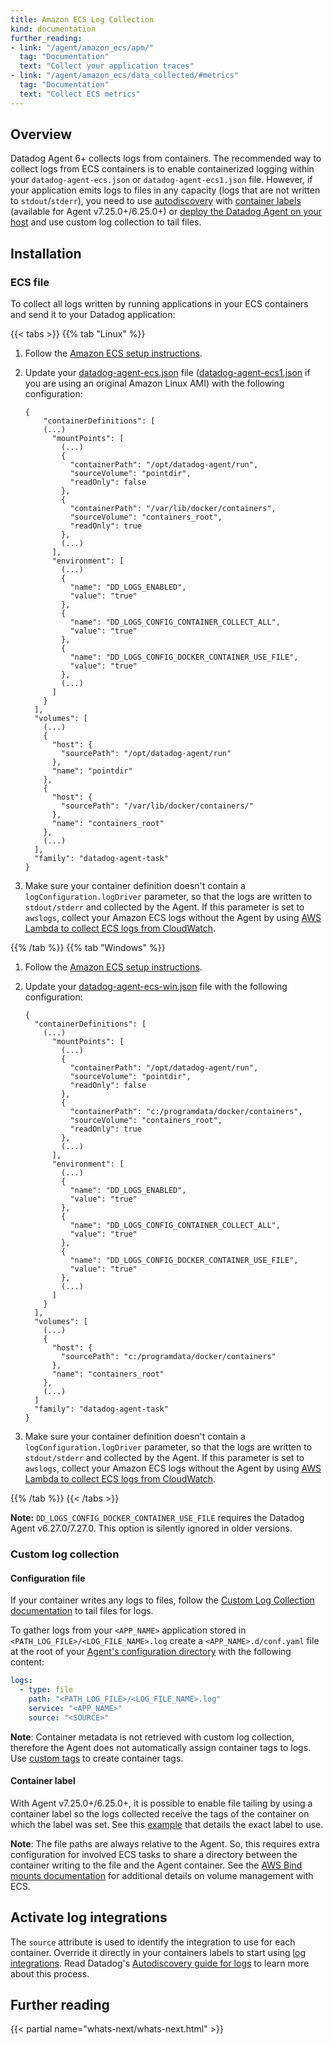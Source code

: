 ```yaml
---
title: Amazon ECS Log Collection
kind: documentation
further_reading:
- link: "/agent/amazon_ecs/apm/"
  tag: "Documentation"
  text: "Collect your application traces"
- link: "/agent/amazon_ecs/data_collected/#metrics"
  tag: "Documentation"
  text: "Collect ECS metrics"
---
```


## Overview

Datadog Agent 6+ collects logs from containers. The recommended way to collect logs from ECS containers is to enable containerized logging within your `datadog-agent-ecs.json` or `datadog-agent-ecs1.json` file. However, if your application emits logs to files in any capacity (logs that are not written to `stdout`/`stderr`), you need to use [autodiscovery][2] with [container labels](#container-label) (available for Agent v7.25.0+/6.25.0+) or [deploy the Datadog Agent on your host](#custom-log-collection) and use custom log collection to tail files.

## Installation

### ECS file

To collect all logs written by running applications in your ECS containers and send it to your Datadog application:

{{< tabs >}}
{{% tab "Linux" %}}

1. Follow the [Amazon ECS setup instructions][1].
2. Update your [datadog-agent-ecs.json][2] file ([datadog-agent-ecs1.json][3] if you are using an original Amazon Linux AMI) with the following configuration:

    ```text
    {
        "containerDefinitions": [
        (...)
          "mountPoints": [
            (...)
            {
              "containerPath": "/opt/datadog-agent/run",
              "sourceVolume": "pointdir",
              "readOnly": false
            },
            {
              "containerPath": "/var/lib/docker/containers",
              "sourceVolume": "containers_root",
              "readOnly": true
            },
            (...)
          ],
          "environment": [
            (...)
            {
              "name": "DD_LOGS_ENABLED",
              "value": "true"
            },
            {
              "name": "DD_LOGS_CONFIG_CONTAINER_COLLECT_ALL",
              "value": "true"
            },
            {
              "name": "DD_LOGS_CONFIG_DOCKER_CONTAINER_USE_FILE",
              "value": "true"
            },
            (...)
          ]
        }
      ],
      "volumes": [
        (...)
        {
          "host": {
            "sourcePath": "/opt/datadog-agent/run"
          },
          "name": "pointdir"
        },
        {
          "host": {
            "sourcePath": "/var/lib/docker/containers/"
          },
          "name": "containers_root"
        },
        (...)
      ],
      "family": "datadog-agent-task"
    }
    ```

3. Make sure your container definition doesn't contain a `logConfiguration.logDriver` parameter, so that the logs are written to `stdout/stderr` and collected by the Agent. If this parameter is set to `awslogs`, collect your Amazon ECS logs without the Agent by using [AWS Lambda to collect ECS logs from CloudWatch][4].

[1]: https://docs.datadoghq.com/agent/amazon_ecs/
[2]: https://docs.datadoghq.com/resources/json/datadog-agent-ecs.json
[3]: https://docs.datadoghq.com/resources/json/datadog-agent-ecs1.json
[4]: https://www.datadoghq.com/blog/monitoring-ecs-with-datadog/
{{% /tab %}}
{{% tab "Windows" %}}

1. Follow the [Amazon ECS setup instructions][1].
2. Update your [datadog-agent-ecs-win.json][2] file with the following configuration:

    ```text
    {
      "containerDefinitions": [
        (...)
          "mountPoints": [
            (...)
            {
              "containerPath": "/opt/datadog-agent/run",
              "sourceVolume": "pointdir",
              "readOnly": false
            },
            {
              "containerPath": "c:/programdata/docker/containers",
              "sourceVolume": "containers_root",
              "readOnly": true
            },
            (...)
          ],
          "environment": [
            (...)
            {
              "name": "DD_LOGS_ENABLED",
              "value": "true"
            },
            {
              "name": "DD_LOGS_CONFIG_CONTAINER_COLLECT_ALL",
              "value": "true"
            },
            {
              "name": "DD_LOGS_CONFIG_DOCKER_CONTAINER_USE_FILE",
              "value": "true"
            },
            (...)
          ]
        }
      ],
      "volumes": [
        (...)
        {
          "host": {
            "sourcePath": "c:/programdata/docker/containers"
          },
          "name": "containers_root"
        },
        (...)
      ]
      "family": "datadog-agent-task"
    }
    ```

3. Make sure your container definition doesn't contain a `logConfiguration.logDriver` parameter, so that the logs are written to `stdout/stderr` and collected by the Agent. If this parameter is set to `awslogs`, collect your Amazon ECS logs without the Agent by using [AWS Lambda to collect ECS logs from CloudWatch][3].

[1]: https://docs.datadoghq.com/agent/amazon_ecs/
[2]: https://docs.datadoghq.com/resources/json/datadog-agent-ecs-win.json
[3]: https://www.datadoghq.com/blog/monitoring-ecs-with-datadog/
{{% /tab %}}
{{< /tabs >}}

**Note:** `DD_LOGS_CONFIG_DOCKER_CONTAINER_USE_FILE` requires the Datadog Agent v6.27.0/7.27.0. This option is silently ignored in older versions.

### Custom log collection

#### Configuration file

If your container writes any logs to files, follow the [Custom Log Collection documentation][1] to tail files for logs.

To gather logs from your `<APP_NAME>` application stored in `<PATH_LOG_FILE>/<LOG_FILE_NAME>.log` create a `<APP_NAME>.d/conf.yaml` file at the root of your [Agent's configuration directory][6] with the following content:

```yaml
logs:
  - type: file
    path: "<PATH_LOG_FILE>/<LOG_FILE_NAME>.log"
    service: "<APP_NAME>"
    source: "<SOURCE>"
```

**Note**: Container metadata is not retrieved with custom log collection, therefore the Agent does not automatically assign container tags to logs. Use [custom tags][3] to create container tags.

#### Container label

With Agent v7.25.0+/6.25.0+, it is possible to enable file tailing by using a container label so the logs collected receive the tags of the container on which the label was set. See this [example][4] that details the exact label to use.

**Note**: The file paths are always relative to the Agent. So, this requires extra configuration for involved ECS tasks to share a directory between the container writing to the file and the Agent container. See the [AWS Bind mounts documentation][5] for additional details on volume management with ECS.

## Activate log integrations

The `source` attribute is used to identify the integration to use for each container. Override it directly in your containers labels to start using [log integrations][1]. Read Datadog's [Autodiscovery guide for logs][2] to learn more about this process.

## Further reading

{{< partial name="whats-next/whats-next.html" >}}

[1]: /agent/logs/?tab=tailfiles#custom-log-collection
[2]: /agent/docker/log/?tab=containerinstallation#log-integrations
[3]: /getting_started/tagging/assigning_tags/?tab=noncontainerizedenvironments#methods-for-assigning-tags
[4]: /agent/docker/log/?tab=logcollectionfromfile#examples
[5]: https://docs.aws.amazon.com/AmazonECS/latest/developerguide/bind-mounts.html
[6]: /agent/logs/#custom-log-collection
